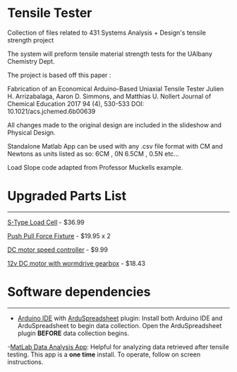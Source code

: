 # Tensile Tester 
Collection of files related to 431 Systems Analysis + Design's tensile strength project

The system will preform tensile material strength tests for the UAlbany Chemistry Dept.

The project is based off this paper : 

Fabrication of an Economical Arduino-Based Uniaxial Tensile Tester
Julien H. Arrizabalaga, Aaron D. Simmons, and Matthias U. Nollert
Journal of Chemical Education 2017 94 (4), 530-533
DOI: 10.1021/acs.jchemed.6b00639

All changes made to the original design are included in the slideshow and Physical Design.

Standalone Matlab App can be used with any .csv file format with CM and Newtons as units listed as so:
6CM , 0N
6.5CM , 0.5N
etc...

Load Slope code adapted from Professor Muckells example. 


# Upgraded Parts List
---------------------------------
[S-Type Load Cell](https://www.amazon.com/Pressure-Force-S-type-Sensor-Cable/dp/B01F6IOW6I/ref=asc_df_B01F6IOW3G/?tag=hyprod-20&linkCode=df0&hvadid=312135652506&hvpos=&hvnetw=g&hvrand=15921125906413700168&hvpone=&hvptwo=&hvqmt=&hvdev=c&hvdvcmdl=&hvlocint=&hvlocphy=1022672&hvtargid=pla-570264649184&th=1) - $36.99

[Push Pull Force Fixture](https://www.amazon.com/Push-Pull-Fixture-Loading-Capacity-Stainless/dp/B087LXNJ2J/ref=sr_1_2?crid=2W85AJTGE3SES&keywords=tensile+clamp&qid=1646764733&sprefix=tensile+clamp%2Caps%2C182&sr=8-2) - $19.95 x 2 
 
[DC motor speed controller](https://www.amazon.com/RioRand-Controller-Efficiency-Generating-Protection/dp/B007TH4EN6/ref=sr_1_11?crid=2JN037Q35Q6DW&keywords=riorand+dc+motor+speed+controller&qid=1651589457&sprefix=rio+rand+dc+%2Caps%2C189&sr=8-11) - $9.99

[12v DC motor with wormdrive gearbox](https://www.amazon.com/dp/B01M8LL502?ref_=cm_sw_r_cp_ud_dp_KBN8Q3NMACPN06GBZWH4) - $18.43

# Software dependencies
---------------------------------
- [Arduino IDE](https://www.arduino.cc/en/software) with [ArduSpreadsheet](https://circuitjournal.com/arduino-serial-to-spreadsheet) plugin: Install both Arduino IDE and ArduSpreadsheet to begin data collection. Open the ArduSpreadsheet plugin **BEFORE** data collection begins.

-[MatLab Data Analysis App](https://github.com/alexanderrotariu/tensileTester/blob/main/Source-Code/StressStrainMatlabApp/StressStrainInstaller.exe): Helpful for analyzing data retrieved after tensile testing. This app is a **one time** install. To operate, follow on screen instructions.



